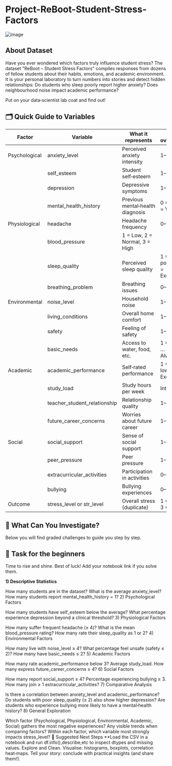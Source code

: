# Project-ReBoot-Student-Stress-Factors
![image](https://github.com/user-attachments/assets/e93ec221-4c0f-43fd-8466-357b5f57b725)

## About Dataset
Have you ever wondered which factors truly influence student stress? The dataset "ReBoot – Student Stress Factors" compiles responses from dozens of fellow students about their habits, emotions, and academic environment. It is your personal laboratory to turn numbers into stories and detect hidden relationships: Do students who sleep poorly report higher anxiety? Does neighbourhood noise impact academic performance?

Put on your data‑scientist lab coat and find out!

## 🗂️ Quick Guide to Variables

|       Factor        |         Variable     		|        What it represents    		|         Scale overview*	|
|---------------------|---------------------------------|---------------------------------------|-------------------------------|
|Psychological	      |anxiety_level	    		|Perceived anxiety intensity		|1–20            		|
|              	      |self_esteem  	 		|Student self‑esteem        	        |1–30            		|
|              	      |depression  			|Depressive symptoms        	     	|1–20                 		|
|              	      |mental_health_history		|Previous mental‑health diagnosis     	|0 = No / 1 = Yes      		|
|Physiological 	      |headache  			|Headache frequency        	     	|0–5                 		|
|              	      |blood_pressure  	 		|1 = Low, 2 = Normal, 3 = High 	        |	            		|
|              	      |sleep_quality  	 		|Perceived sleep quality       	        |1 = Very poor … 5 = Excellent 	|
|              	      |breathing_problem 		|Breathing issues        	        |0–5            		|
|Environmental 	      |noise_level	 		|Household noise        	        |1–5            		|
|	 	      |living_conditions 		|Overall home comfort        	        |1–5            		|
|	 	      |safety		 		|Feeling of safety        	        |1–5            		|
|	 	      |basic_needs	 		|Access to water, food, etc.   	        |1 = Never … 5 = Always		|
|Academic 	      |academic_performance 		|Self‑rated performance        	        |1 = Very low … 5 = Excellent	|
|	 	      |study_load	 		|Study hours per week        	        |Integer            		|
|	 	      |teacher_student_relationship	|Relationship quality        	        |1–5            		|
|	 	      |future_career_concerns		|Worries about future career   	        |1–5            		|
|Social 	      |social_support	 		|Sense of social support       	        |1–5				|
|	 	      |peer_pressure			|Peer pressure		   	        |1–5            		|
|	 	      |extracurricular_activities	|Participation in activities   	        |0–5            		|
|	 	      |bullying				|Bullying experiences   	        |0–5            		|
|Outcome	      |stress_level or str_level	|Overall stress (duplicate)   	        |1 = Low … 3 = High    		|

## 🔎 What Can You Investigate?
Below you will find graded challenges to guide you step by step.

## 🐣 Task for the beginners
Time to rise and shine. Best of luck! Add your notebook link if you solve them.

**1) Descriptive Statistics**

How many students are in the dataset?
What is the average anxiety_level?
How many students report mental_health_history = 1?
2) Psychological Factors

How many students have self_esteem below the average?
What percentage experience depression beyond a clinical threshold?
3) Physiological Factors

How many suffer frequent headache (≥ 4)?
What is the mean blood_pressure rating?
How many rate their sleep_quality as 1 or 2?
4) Environmental Factors

How many live with noise_level ≥ 4?
What percentage feel unsafe (safety ≤ 2)?
How many have basic_needs ≤ 2?
5) Academic Factors

How many rate academic_performance below 3?
Average study_load.
How many express future_career_concerns ≥ 4?
6) Social Factors

How many report social_support ≥ 4?
Percentage experiencing bullying ≥ 3.
How many join ≥ 1 extracurricular_activities?
7) Comparative Analysis

Is there a correlation between anxiety_level and academic_performance?
Do students with poor sleep_quality (≤ 2) also show higher depression?
Are students who experience bullying more likely to have a mental‑health history?
8) General Exploration

Which factor (Psychological, Physiological, Environmental, Academic, Social) gathers the most negative experiences?
Any visible trends when comparing factors?
Within each factor, which variable most strongly impacts stress_level?
🚀 Suggested Next Steps
**Load the CSV in a notebook and run df.info(),describe,etc to inspect dtypes and missing values.
Explore and Clean.
Visualise: histograms, boxplots, correlation heat‑maps.
Tell your story: conclude with practical insights (and share them!).
